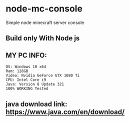 # node-mc-console
Simple node minecraft server console 
## Build only With Node js
## MY PC INFO:
```
OS: Windows 10 x64
Ram: 128GB
Video: Nvidia GeForce GTX 1080 Ti
CPU: Intel Core i9
Java: Version 8 Update 321
100% WORKING Tested
```
## java download link: https://www.java.com/en/download/
